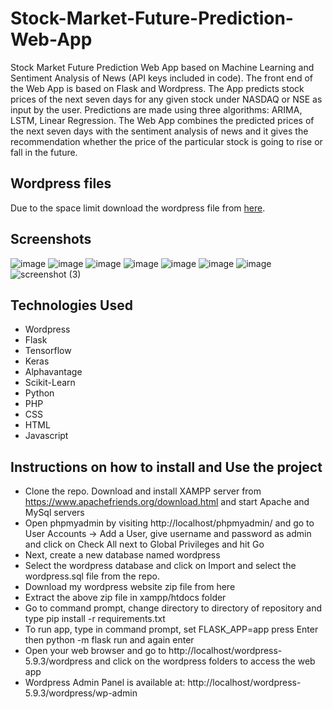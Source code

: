 # Stock-Market-Future-Prediction-Web-App
Stock Market Future Prediction Web App based on Machine Learning and Sentiment Analysis of News (API keys included in code). The front end of the Web App is based on Flask and Wordpress. The App predicts stock prices of the next seven days for any given stock under NASDAQ or NSE as input by the user. Predictions are made using three algorithms: ARIMA, LSTM, Linear Regression. The Web App combines the predicted prices of the next seven days with the sentiment analysis of news and it gives the recommendation whether the price of the particular stock is going to rise or fall in the future.

## Wordpress files
Due to the space limit download the wordpress file from [here](https://drive.google.com/file/d/1y34yup3uSOcKr1Hhp-_RPp530cJbDXCZ/view?usp=sharing).

## Screenshots
![image](https://user-images.githubusercontent.com/76894348/175959454-738a9e26-dfed-4f7f-be5c-5770e5d3a8ac.png)
![image](https://user-images.githubusercontent.com/76894348/175959472-fb5e1d5b-28d1-45c0-be0c-ff3407b4a313.png)
![image](https://user-images.githubusercontent.com/76894348/175959488-7b2abd21-a058-4127-9d64-e9549c4eed77.png)
![image](https://user-images.githubusercontent.com/76894348/175959510-eed7be6a-cc3b-4d6e-9081-b047551a566c.png)
![image](https://user-images.githubusercontent.com/76894348/175959534-04c0897d-6328-429a-bd7a-0a3321c623ab.png)
![image](https://user-images.githubusercontent.com/76894348/175959550-33397e96-2797-4f0a-adfc-006f72ea5db5.png)
![image](https://user-images.githubusercontent.com/76894348/175959877-5fbeb7db-8e43-45e6-9bc0-75267b2b0230.png)
![screenshot (3)](https://user-images.githubusercontent.com/76894348/175959902-fbed2bb8-da05-4a71-a0f4-29dce1ecfd7c.png)

## Technologies Used

- Wordpress
- Flask
- Tensorflow
- Keras
- Alphavantage
- Scikit-Learn
- Python
- PHP
- CSS
- HTML
- Javascript

## Instructions on how to install and Use the project

- Clone the repo. Download and install XAMPP server from https://www.apachefriends.org/download.html and start Apache and MySql servers
- Open phpmyadmin by visiting http://localhost/phpmyadmin/ and go to User Accounts -> Add a User, give username and password as admin and click on Check All next to Global Privileges and hit Go
- Next, create a new database named wordpress
- Select the wordpress database and click on Import and select the wordpress.sql file from the repo.
- Download my wordpress website zip file from here
- Extract the above zip file in xampp/htdocs folder
- Go to command prompt, change directory to directory of repository and type pip install -r requirements.txt
- To run app, type in command prompt, set FLASK_APP=app press Enter then  python -m flask run and again enter
- Open your web browser and go to http://localhost/wordpress-5.9.3/wordpress and click on the wordpress folders to access the web app
- Wordpress Admin Panel is available at: http://localhost/wordpress-5.9.3/wordpress/wp-admin
